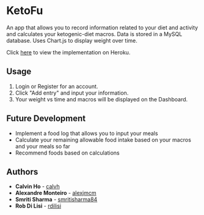 # KetoFu

An app that allows you to record information related to your diet and activity and calculates your ketogenic-diet macros. Data is stored in a MySQL database. Uses Chart.js to display weight over time.

Click [here](https://ketofu.herokuapp.com) to view the implementation on Heroku.

## Usage

1. Login or Register for an account.
2. Click "Add entry" and input your information.
3. Your weight vs time and macros will be displayed on the Dashboard.

## Future Development

- Implement a food log that allows you to input your meals
- Calculate your remaining allowable food intake based on your macros and your meals so far
- Recommend foods based on calculations

## Authors

- **Calvin Ho** - [calvh](https://github.com/calvh)
- **Alexandre Monteiro** - [alexjmcm](https://github.com/alexjmcm)
- **Smriti Sharma** - [smritisharma84](https://github.com/smritisharma84)
- **Rob Di Lisi** - [rdilisi](https://github.com/rdilisi)
